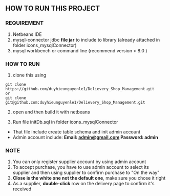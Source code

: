 ## HOW TO RUN THIS PROJECT

### REQUIREMENT

1. Netbeans IDE
2. mysql-connector jdbc <strong>file jar</strong> to include to library (already attached in folder icons_mysqlConnector)
3. mysql workbench or command line (recommend version > 8.0 )

### HOW TO RUN

1. clone this using

```
git clone https://github.com/duyhieunguyenle1/Delievery_Shop_Management.git
or
git clone git@github.com:duyhieunguyenle1/Delievery_Shop_Management.git
```

2. open and then build it with netbeans

3. Run file initDb.sql in folder icons_mysqlConnector

- That file include create table schema and init admin account
- Admin account include:
  <b>
  Email: admin@gmail.com
  Password: admin
  </b>

### NOTE

1. You can only register supplier account by using admin account
2. To accept purchase, you have to use admin account to select its supplier and then using supplier to confirm purchase to "On the way"
3. <b>Close is the white one not the default one</b>, make sure you chose it right
4. As a supplier, <b>double-click</b> row on the delivery page to confirm it's received
